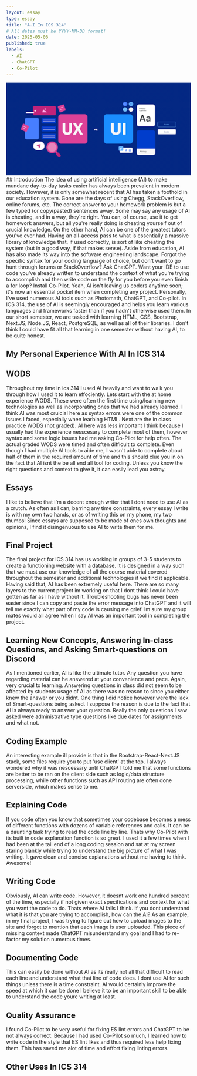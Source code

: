 ```yaml
---
layout: essay
type: essay
title: "A.I In ICS 314"
# All dates must be YYYY-MM-DD format!
date: 2025-05-06
published: true
labels:
  - AI
  - ChatGPT
  - Co-Pilot
---
```

<img width="600px" class="rounded float-start pe-4 ms-auto" src="../img/UIUX.png">
## Introduction
The idea of using artificial intelligence (AI) to make mundane day-to-day tasks easier has always been prevalent in modern society.
However, it is only somewhat recent that AI has taken a foothold in our education system. Gone are the days of using Chegg, StackOverflow, online forums, etc.
The correct answer to your homework problem is but a few typed (or copy/pasted) sentences away. Some may say any usage of AI is cheating, and in a way, they're right.
You can, of course, use it to get homework answers, but all you're really doing is cheating yourself out of crucial knowledge. On the other hand, AI can be one of the greatest
tutors you've ever had. Having an all-access pass to what is essentially a massive library of knowledge that, if used correctly, is sort of like cheating the system
(but in a good way, if that makes sense). Aside from education, AI has also made its way into the software engineering landscape. Forgot the specific syntax for your coding language
of choice, but don't want to go hunt through forums or StackOverflow? Ask ChatGPT. Want your IDE to use code you've already written to understand the context of what you're trying to accomplish and
then write code on the fly for you before you even finish a for loop? Install Co-Pilot. Yeah, AI isn't leaving us coders anytime soon; it's now an essential pocket item when completing any project.
Personally, I've used numerous AI tools such as Photomath, ChatGPT, and Co-pilot. In ICS 314, the use of AI is seemingly encouraged and helps you learn various languages and frameworks 
faster than if you hadn't otherwise used them. In our short semester, we are tasked with learning HTML, CSS, Bootstrap, Next.JS, Node.JS, React, PostgreSQL, as well as all of their libraries. I don't think
I could have fit all that learning in one semester without having AI, to be quite honest. 

## My Personal Experience With AI In ICS 314

## WODS
Throughout my time in ics 314 I used AI heavily and want to walk you through how I used it to learn effociently. Lets start with the at home experience WODS. These were often the first time using/learning new technologies as well as incorporating ones that we had already learned. I think AI was most cruicial here as syntax errors were one of the common issues I faced, especially when learbing HTML. Next are the in class practice WODS (not graded). AI here was less important I think because I usually had the experience nesscesary to complete most of them, however syntax and some logic issues had me asking Co-Pilot for help often. The actual graded WODS were timed and often difficult to complete. Even though I had multiple AI tools to aide me, I wasn't able to complete about half of them in the required amount of time and this should clue you in on the fact that AI isnt the be all end all tool for coding. Unless you know the right questions and context to give it, it can easily lead you astray.

## Essays
I like to believe that i'm a decent enough writer that I dont need to use AI as a crutch. As often as I can, barring any time constraints, every essay I write is with my own two hands, or as of writing this on my phone, my two thumbs! Since essays are supposed to be made of ones own thoughts and opinions, I find it disingenuous to use AI to write them for me.

## Final Project
The final project for ICS 314 has us working in groups of 3-5 students to create a functioning website with a database. It is designed in a way such that we must use our knowledge of all the course material covered throughout the semester and additional technologies if we find it applicable. Having said that, AI has been extremely useful here. There are so many layers to the current project im working on that I dont think I could have gotten as far as I have without it. Troubleshooting bugs has never been easier since I can copy and paste the error message into ChatGPT and it will tell me exactly what part of my code is causing me grief. Im sure my group mates would all agree when I say AI was an important tool in completing the project.

## Learning New Concepts, Answering In-class Questions, and Asking Smart-questions on Discord

As I mentioned earlier, AI is like the ultimate tutor. Any question you have regarding material can he answered at your convenience and pace. Again, very crucial to learning. Answering questions in class did not seem to be affected by students usage of AI as there was no reason to since you either knew the answer or you didnt. One thing I did notice however were the lack of Smart-questions being asked. I suppose the reason is due to the fact that AI is always ready to answer your question. Really the only questions I saw asked were administrative type questions like due dates for assignments and what not.

## Coding Example
An interesting example ill provide is that in the Bootstrap-React-Next.JS stack, some files require you to put 'use client' at the top. I always wondered why it was nescessary until ChatGPT told me that some functions are better to be ran on the client side such as logic/data structure processing, while other functions such as API routing are often done serverside, which makes sense to me. 

## Explaining Code
If you code often you know that sometimes your codebase becomes a mess of different functions with dozens of variable references and calls. It can be a daunting task trying to read the code line by line. Thats why Co-Pilot with its built in code explanation function is so great. I used it a few times when I had been at the tail end of a long coding session and sat at my screen staring blankly while trying to understand the big picture of what I was writing. It gave clean and concise explanations without me having to think. Awesome!

## Writing Code
Obviously, AI can write code. However, it doesnt work one hundred percent of the time, especially if not given exact specifications and context for what you want the code to do. Thats where AI fails I think. If you dont understand what it is that you are trying to accomplish, how can the AI? As an example, in my final project, I was trying to figure out how to upload images to the site and forgot to mention that each image is user uploaded. This piece of missing context made ChatGPT misunderstand my goal and I had to re-factor my solution numerous times.

## Documenting Code
This can easily be done without AI as its really not all that difficult to read each line and understand what that line of code does. I dont use AI for such things unless there is a time constraint. AI would certainly improve the speed at which it can be done I believe it to be an important skill to be able to understand the code youre writing at least.

## Quality Assurance
I found Co-Pilot to be very useful for fixing ES lint errors and ChatGPT to be not always correct. Because I had used Co-Pilot so much, I learned how to write code in the style that ES lint likes and thus required less help fixing them. This has saved me alot of time and effort fixing linting errors.

## Other Uses In ICS 314
